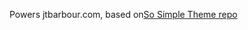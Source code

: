 Powers jtbarbour.com, based on[So Simple Theme repo](https://github.com/mmistakes/so-simple-theme/)
